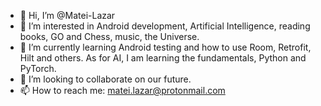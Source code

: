 - 👋 Hi, I’m @Matei-Lazar
- 👀 I’m interested in Android development, Artificial Intelligence, reading books, GO and Chess, music, the Universe. 
- 🌱 I’m currently learning Android testing and how to use Room, Retrofit, Hilt and others. As for AI, I am learning the fundamentals, Python and PyTorch. 
- 💞️ I’m looking to collaborate on our future.
- 📫 How to reach me: matei.lazar@protonmail.com

<!---
Matei-Lazar/Matei-Lazar is a ✨ special ✨ repository because its `README.md` (this file) appears on your GitHub profile.
You can click the Preview link to take a look at your changes.
--->
